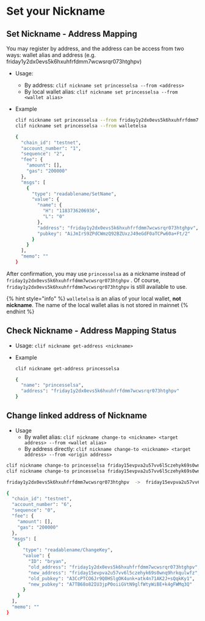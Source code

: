 # Set your Nickname

## Set Nickname - Address Mapping

You may register by address, and the address can be access from two ways: wallet alias and address \(e.g. friday1y2dx0evs5k6hxuhfrfdmm7wcwsrqr073htghpv\)

* Usage:
  * By address: `clif nickname set princesselsa --from <address>`
  * By local wallet alias: `clif nickname set princesselsa --from <wallet alias>`
* Example

  ```bash
  clif nickname set princesselsa --from friday1y2dx0evs5k6hxuhfrfdmm7wcwsrqr073htghpv
  clif nickname set princesselsa --from walletelsa
  ```

  ```bash
  {
    "chain_id": "testnet",
    "account_number": "1",
    "sequence": "2",
    "fee": {
      "amount": [],
      "gas": "200000"
    },
    "msgs": [
      {
        "type": "readablename/SetName",
        "value": {
          "name": {
            "H": "1183736206936",
            "L": "0"
          },
          "address": "friday1y2dx0evs5k6hxuhfrfdmm7wcwsrqr073htghpv",
          "pubkey": "AiJmIrS9ZPdCWmzQ92BZUxzJ49eGdF0aTCPw60a+Ft/2"
        }
      }
    ],
    "memo": ""
  }
  ```

After confirmation, you may use `princesselsa` as a nickname instead of `friday1y2dx0evs5k6hxuhfrfdmm7wcwsrqr073htghpv` . Of course, `friday1y2dx0evs5k6hxuhfrfdmm7wcwsrqr073htghpv` is still available to use.

{% hint style="info" %}
`walletelsa` is an alias of your local wallet, **not nickname**. The name of the local wallet alias is not stored in mainnet
{% endhint %}

## Check Nickname - Address Mapping Status

* Usage: `clif nickname get-address <nickname>`
* Example

  ```bash
  clif nickname get-address princesselsa

  {
    "name": "princesselsa",
    "address": "friday1y2dx0evs5k6hxuhfrfdmm7wcwsrqr073htghpv"
  }
  ```

## Change linked address of Nickname

* Usage
  * By wallet alias: `clif nickname change-to <nickname> <target address> --from <wallet alias>`
  * By address directly: `clif nickname change-to <nickname> <target address> --from <origin address>`

```bash
clif nickname change-to princesselsa friday15evpva2u57vv6l5czehyk69s0wnq9hrkqulwfz --from walletanna
clif nickname change-to princesselsa friday15evpva2u57vv6l5czehyk69s0wnq9hrkqulwfz --from friday1y2dx0evs5k6hxuhfrfdmm7wcwsrqr073htghpv

friday1y2dx0evs5k6hxuhfrfdmm7wcwsrqr073htghpv  ->  friday15evpva2u57vv6l5czehyk69s0wnq9hrkqulwfz

{
  "chain_id": "testnet",
  "account_number": "6",
  "sequence": "0",
  "fee": {
    "amount": [],
    "gas": "200000"
  },
  "msgs": [
    {
      "type": "readablename/ChangeKey",
      "value": {
        "ID": "bryan",
        "old_address": "friday1y2dx0evs5k6hxuhfrfdmm7wcwsrqr073htghpv",
        "new_address": "friday15evpva2u57vv6l5czehyk69s0wnq9hrkqulwfz",
        "old_pubkey": "A3CcPTCO6Jr9Q0HSlgOK4unk+atk4n71AK2J+sQqkKy1",
        "new_pubkey": "A7TB68o82IU3jpP0oiiGVtN9glfWtyWiBE+k4gFWMq3Q"
      }
    }
  ],
  "memo": ""
}
```



